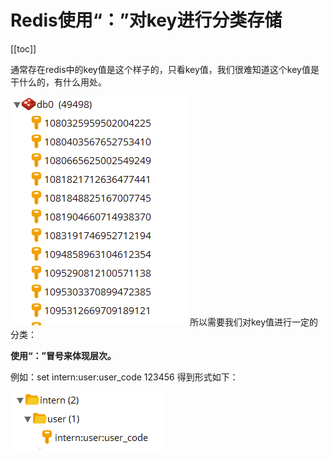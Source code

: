 # Redis使用“：”对key进行分类存储
[[toc]]

通常存在redis中的key值是这个样子的，只看key值，我们很难知道这个key值是干什么的，有什么用处。

![](img/ec7bbee871a74acaba1c0f044982bdc0.png)
所以需要我们对key值进行一定的分类：

**使用“：”冒号来体现层次。**

例如：set intern:user:user_code 123456 得到形式如下：

![](img/9b31070e62411f2fbea691c0f165bf15.png)